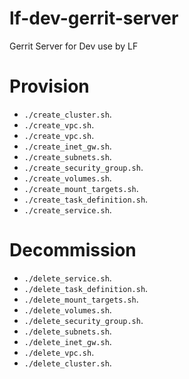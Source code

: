 # lf-dev-gerrit-server
Gerrit Server for Dev use by LF


# Provision

- `` ./create_cluster.sh ``.
- `` ./create_vpc.sh ``.
- `` ./create_vpc.sh ``.
- `` ./create_inet_gw.sh ``.
- `` ./create_subnets.sh ``.
- `` ./create_security_group.sh ``.
- `` ./create_volumes.sh ``.
- `` ./create_mount_targets.sh ``.
- `` ./create_task_definition.sh ``.
- `` ./create_service.sh ``.


# Decommission

- `` ./delete_service.sh ``.
- `` ./delete_task_definition.sh ``.
- `` ./delete_mount_targets.sh ``.
- `` ./delete_volumes.sh ``.
- `` ./delete_security_group.sh ``.
- `` ./delete_subnets.sh ``.
- `` ./delete_inet_gw.sh ``.
- `` ./delete_vpc.sh ``.
- `` ./delete_cluster.sh ``.
